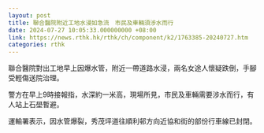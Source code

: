 ```yaml
---
layout: post
title: 聯合醫院附近工地水浸如急流　市民及車輛須涉水而行
date: 2024-07-27 10:05:33.000000000 +08:00
link: https://news.rthk.hk/rthk/ch/component/k2/1763385-20240727.htm
categories: rthk
---
```


聯合醫院對出工地早上因爆水管，附近一帶道路水浸，兩名女途人懷疑跌倒，手腳受輕傷送院治理。

警方在早上9時接報指，水深約一米高，現場所見，市民及車輛需要涉水而行，有人站上石壆暫避。

運輸署表示，因水管爆裂，秀茂坪道往順利邨方向近協和街的部份行車線已封閉。

